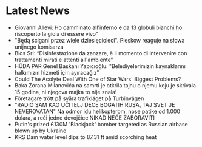 # Latest News
-  Giovanni Allevi: Ho camminato all'inferno e da 13 globuli bianchi ho riscoperto la gioia di essere vivo"
-  "Będą ścigani przez wiele dziesięcioleci". Pieskow reaguje na słowa unijnego komisarza
-  Bios Srl: “Disinfestazione da zanzare, è il momento di intervenire con trattamenti mirati e attenti all'ambiente”
-  HÜDA PAR Genel Başkanı Yapıcıoğlu: "Belediyelerimizin kaynaklarını halkımızın hizmeti için ayıracağız"
-  Could The Acolyte Deal With One of Star Wars' Biggest Problems?
-  Baka Zorana Milanovića na samrti je otkrila tajnu o njemu koju je skrivala 15 godina, ni njegova majka to nije znala!
-  Företagare trött på svåra trafikläget på Turbinvägen
-  "RADIO SAM KAO UČITELJ DECE BOGATIH RUSA, TAJ SVET JE NEVEROVATAN" Na odmor idu helikopterom, nose patike od 1.000 dolara, a reči jedne devojčice NIKAD NEĆE ZABORAVITI
-  Putin's prized £130M 'Blackjack' bomber targeted as Russian airbase blown up by Ukraine
-  KRS Dam water level dips to 87.31 ft amid scorching heat

